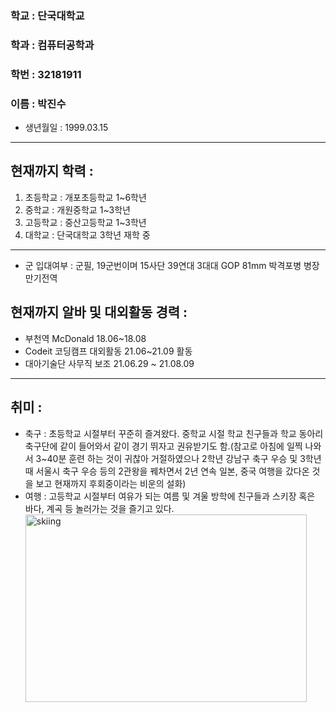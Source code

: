 ### 학교 : 단국대학교
### 학과 : 컴퓨터공학과
### 학번 : 32181911
### 이름 : 박진수
- 생년월일 : 1999.03.15   
----------------------------------------   
## 현재까지 학력 :   
1. 초등학교 : 개포초등학교 1~6학년
2. 중학교 : 개원중학교 1~3학년
3. 고등학교 : 중산고등학교 1~3학년
4. 대학교 : 단국대학교 3학년 재학 중   
---------------------------------------   
- 군 입대여부 : 군필, 19군번이며 15사단 39연대 3대대 GOP 81mm 박격포병 병장 만기전역  
## 현재까지 알바 및 대외활동 경력 : 
* 부천역 McDonald 18.06~18.08 
* Codeit 코딩캠프 대외활동 21.06~21.09 활동
* 대아기술단 사무직 보조 21.06.29 ~ 21.08.09   
-----------------------------------------------
## 취미 :
* 축구 : 초등학교 시절부터 꾸준히 즐겨왔다. 중학교 시절 학교 친구들과 학교 동아리 축구단에 같이 들어와서 같이 경기 뛰자고 권유받기도 함.(참고로 아침에 일찍 나와서 3~40분 훈련 하는 것이 귀찮아 거절하였으나 2학년 강남구 축구 우승 및 3학년 때 서울시 축구 우승 등의 2관왕을 꿰차면서 2년 연속 일본, 중국 여행을 갔다온 것을 보고 현재까지 후회중이라는 비운의 설화)
* 여행 : 고등학교 시절부터 여유가 되는 여름 및 겨울 방학에 친구들과 스키장 혹은 바다, 계곡 등 놀러가는 것을 즐기고 있다.   
<img src="C:\Users\박진수\OneDrive\Desktop\오픈소스\skiing.jpg" width="450px" height="300px" title="2021 겨울방학 스키장" alt="skiing"></img><br/>

<!---
autoblossom/autoblossom is a ✨ special ✨ repository because its `README.md` (this file) appears on your GitHub profile.
You can click the Preview link to take a look at your changes.
--->
